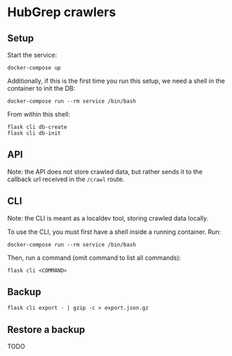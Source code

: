 # HubGrep crawlers


## Setup

Start the service:

    docker-compose up

Additionally, if this is the first time you run this setup, we need a shell in the container to init the DB:

    docker-compose run --rm service /bin/bash
    
From within this shell:

    flask cli db-create
    flask cli db-init

## API

Note: the API does not store crawled data, but rather sends it to the callback url received in the `/crawl` route.

## CLI

Note: the CLI is meant as a localdev tool, storing crawled data locally.

To use the CLI, you must first have a shell inside a running container. Run:

    docker-compose run --rm service /bin/bash

Then, run a command (omit command to list all commands):

    flask cli <COMMAND>

## Backup

    flask cli export - | gzip -c > export.json.gz

## Restore a backup

TODO


